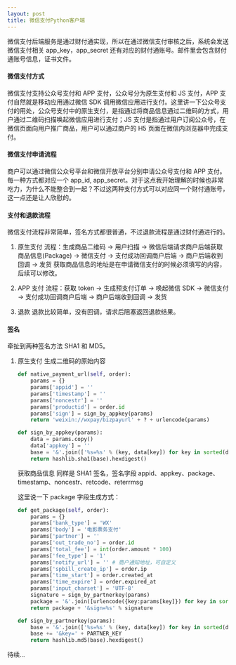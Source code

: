```yaml
---
layout: post
title: 微信支付Python客户端
---
```


微信支付后端服务是通过财付通实现，所以在通过微信支付审核之后，系统会发送微信支付相关 app_key，app_secret 还有对应的财付通账号。邮件里会包含财付通账号信息，证书文件。

#### 微信支付方式

微信支付支持公众号支付和 APP 支付，公众号分为原生支付和 JS 支付，APP 支付自然就是移动应用通过微信 SDK 调用微信应用进行支付。这里讲一下公众号支付的用处，公众号支付中的原生支付，是指通过将商品信息通过二维码的方式，用户通过二维码扫描唤起微信应用进行支付；JS 支付是指通过用户订阅公众号，在微信页面向用户推广商品，用户可以通过商户的 H5 页面在微信内浏览器中完成支付。

#### 微信支付申请流程

商户可以通过微信公众号平台和微信开放平台分别申请公众号支付和 APP 支付。每一种方式都对应一个 app_id, app_secret。对于这点我开始理解的时候也非常吃力，为什么不能整合到一起？不过这两种支付方式可以对应同一个财付通账号，这一点还是让人欣慰的。

#### 支付和退款流程

微信支付流程非常简单，签名方式都很普通，不过退款流程是通过财付通进行的。

1. 原生支付
    流程：生成商品二维码 -> 用户扫描 -> 微信后端请求商户后端获取商品信息(Package) -> 微信支付 -> 支付成功回调商户后端 -> 商户后端收到回调 -> 发货
    获取商品信息的地址是在申请微信支付的时候必须填写的内容，后续可以修改。

2. APP 支付
    流程：获取 token -> 生成预支付订单 -> 唤起微信 SDK -> 微信支付 -> 支付成功回调商户后端 -> 商户后端收到回调 -> 发货

3. 退款
    退款比较简单，没有回调，请求后阻塞返回退款结果。

#### 签名

牵扯到两种签名方法 SHA1 和 MD5。

1. 原生支付
    生成二维码的原始内容

    ```python
    def native_payment_url(self, order):
        params = {}
        params['appid'] = ''
        params['timestamp'] = ''
        params['noncestr'] = ''
        params['productid'] = order.id
        params['sign'] = sign_by_appkey(params)
        return 'weixin://wxpay/bizpayurl' + ? + urlencode(params)

    def sign_by_appkey(params):
        data = params.copy()
        data['appkey'] = ''
        base = '&'.join(['%s=%s' % (key, data[key]) for key in sorted(data)])
        return hashlib.sha1(base).hexdigest()
    ```

    获取商品信息
    同样是 SHA1 签名，签名字段 appid、appkey、package、timestamp、noncestr、retcode、reterrmsg

    这里说一下 package 字段生成方式：

    ```python
    def get_package(self, order):
        params = {}
        params['bank_type'] = 'WX'
        params['body'] = '电影票务支付'
        params['partner'] = ''
        params['out_trade_no'] = order.id
        params['total_fee'] = int(order.amount * 100)
        params['fee_type'] = '1'
        params['notify_url'] = '' # 商户通知地址，可自定义
        params['spbill_create_ip'] = order.ip
        params['time_start'] = order.created_at
        params['time_expire'] = order.expired_at
        params['input_charset'] = 'UTF-8'
        signature = sign_by_partnerkey(params)
        package = '&'.join([urlencode({key:params[key]}) for key in sorted(params)])
        return package + '&sign=%s' % signature

    def sign_by_partnerkey(params):
        base = '&'.join(['%s=%s' % (key, data[key]) for key in sorted(data)])
        base += '&key=' + PARTNER_KEY
        return hashlib.md5(base).hexdigest()
    ```

待续...

